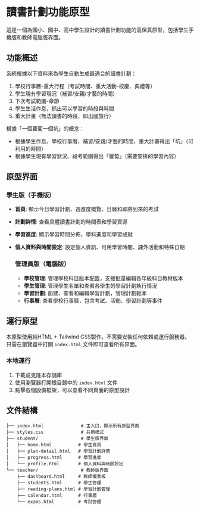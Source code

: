# 讀書計劃功能原型

這是一個為國小、國中、高中學生設計的讀書計劃功能的高保真原型，包括學生手機版和教師電腦版界面。

## 功能概述

系統根據以下資料來為學生自動生成最適合的讀書計劃：

1. 學校行事曆-重大行程（考試時間、重大活動-校慶、典禮等）
2. 學生現有學習現況（補習/安親/才藝的時間）
3. 下次考試範圍-章節
4. 學生生活作息，抓出可以學習的時段與時間
5. 重大計畫（無法讀書的時段，如出國旅行）

根據「一個蘿蔔一個坑」的概念：
- 根據學生作息、學校行事曆、補習/安親/才藝的時間、重大計畫得出「坑」（可利用的時間）
- 根據學生現有學習狀況、段考範圍得出「蘿蔔」（需要安排的學習內容）

## 原型界面

### 學生版（手機版）
- **首頁**: 顯示今日學習計劃、週進度概覽、日曆和即將到來的考試
- **計劃詳情**: 查看具體讀書計劃的時間表和學習資源
- **學習進度**: 顯示學習時間分佈、學科進度和學習成就
- **個人資料與時間設定**: 設定個人資訊、可用學習時間、課外活動和特殊日期

  ### 管理員版（電腦版）
  - **學校管理**: 管理學校科目版本配置，支援批量編輯各年級科目教材版本
  - **學生管理**: 管理學生名單和查看各學生的學習計劃執行情況
  - **學習計劃**: 創建、查看和編輯學習計劃，管理計劃範本
  - **行事曆**: 查看學校行事曆，包含考試、活動、學習計劃等事件

## 運行原型

本原型使用純HTML + Tailwind CSS製作，不需要安裝任何依賴或運行服務器。只需在瀏覽器中打開 `index.html` 文件即可查看所有界面。

### 本地運行

1. 下載或克隆本存儲庫
2. 使用瀏覽器打開根目錄中的 `index.html` 文件
3. 點擊各個設備框架，可以查看不同頁面的原型設計

## 文件結構

```
├── index.html              # 主入口，顯示所有原型界面
├── styles.css              # 共用樣式
├── student/                # 學生版界面
│   ├── home.html          # 學生首頁
│   ├── plan-detail.html   # 學習計劃詳情
│   ├── progress.html      # 學習進度
│   └── profile.html       # 個人資料與時間設定
└── teacher/                # 教師版界面
    ├── dashboard.html     # 教師儀表板
    ├── students.html      # 學生管理
    ├── reading-plans.html # 學習計劃管理
    ├── calendar.html      # 行事曆
    └── exams.html         # 考試管理
``` 